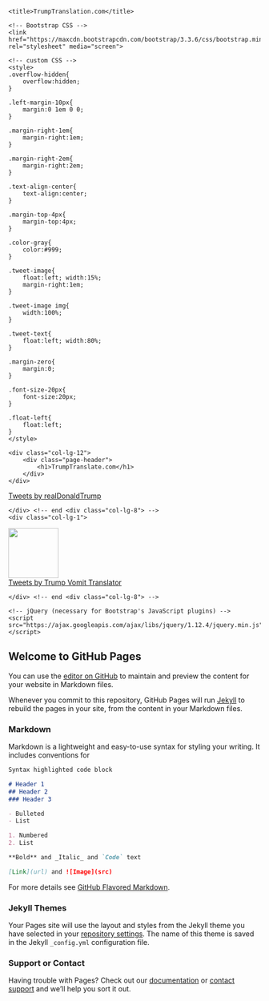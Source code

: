 	<title>TrumpTranslation.com</title>

    <!-- Bootstrap CSS -->
	<link href="https://maxcdn.bootstrapcdn.com/bootstrap/3.3.6/css/bootstrap.min.css" rel="stylesheet" media="screen">

	<!-- custom CSS -->
	<style>
	.overflow-hidden{
		overflow:hidden;
	}

	.left-margin-10px{
		margin:0 1em 0 0;
	}

	.margin-right-1em{
		margin-right:1em;
	}

	.margin-right-2em{
		margin-right:2em;
	}

	.text-align-center{
		text-align:center;
	}

	.margin-top-4px{
		margin-top:4px;
	}

	.color-gray{
		color:#999;
	}

	.tweet-image{
		float:left; width:15%;
		margin-right:1em;
	}

	.tweet-image img{
		width:100%;
	}

	.tweet-text{
		float:left; width:80%;
	}

	.margin-zero{
		margin:0;
	}

	.font-size-20px{
		font-size:20px;
	}

	.float-left{
		float:left;
	}
	</style>
<body>

<div class="container">

	<div class="col-lg-12">
		<div class="page-header">
			<h1>TrumpTranslate.com</h1>
		</div>
	</div>

<div class="col-lg-4">
<a class="twitter-timeline" href="https://twitter.com/realDonaldTrump">Tweets by realDonaldTrump</a>
<script async src="//platform.twitter.com/widgets.js" charset="utf-8"></script>
    
    </div> <!-- end <div class="col-lg-8"> -->
    <div class="col-lg-1">
<img src="http://www.freeiconspng.com/uploads/arrow-icon-28.png" width="100" >
    </div>
<div class="col-lg-4">
<a class="twitter-timeline" href="https://twitter.com/trumpsvomit">Tweets by Trump Vomit Translator</a>
<script async src="//platform.twitter.com/widgets.js" charset="utf-8"></script>
    
    </div> <!-- end <div class="col-lg-8"> -->
    
</div> <!-- end <div class="container"> -->

    <!-- jQuery (necessary for Bootstrap's JavaScript plugins) -->
    <script src="https://ajax.googleapis.com/ajax/libs/jquery/1.12.4/jquery.min.js"></script>

<!-- bootstrap JavaScript -->
<script src="libs/js/bootstrap/dist/js/bootstrap.min.js"></script>
<script src="libs/js/bootstrap/docs-assets/js/holder.js"></script>

<!-- HTML5 Shiv and Respond.js IE8 support of HTML5 elements and media queries -->
<!-- WARNING: Respond.js doesn't work if you view the page via file:// -->
<!--[if lt IE 9]>
<script src="https://oss.maxcdn.com/libs/html5shiv/3.7.0/html5shiv.js"></script>
<script src="https://oss.maxcdn.com/libs/respond.js/1.4.2/respond.min.js"></script>
<![endif]-->

</body>
</html>



## Welcome to GitHub Pages

You can use the [editor on GitHub](https://github.com/trumpsvomit/trumpsvomit/edit/master/index.md) to maintain and preview the content for your website in Markdown files.

Whenever you commit to this repository, GitHub Pages will run [Jekyll](https://jekyllrb.com/) to rebuild the pages in your site, from the content in your Markdown files.

### Markdown

Markdown is a lightweight and easy-to-use syntax for styling your writing. It includes conventions for

```markdown
Syntax highlighted code block

# Header 1
## Header 2
### Header 3

- Bulleted
- List

1. Numbered
2. List

**Bold** and _Italic_ and `Code` text

[Link](url) and ![Image](src)
```

For more details see [GitHub Flavored Markdown](https://guides.github.com/features/mastering-markdown/).

### Jekyll Themes

Your Pages site will use the layout and styles from the Jekyll theme you have selected in your [repository settings](https://github.com/trumpsvomit/trumpsvomit/settings). The name of this theme is saved in the Jekyll `_config.yml` configuration file.

### Support or Contact

Having trouble with Pages? Check out our [documentation](https://help.github.com/categories/github-pages-basics/) or [contact support](https://github.com/contact) and we’ll help you sort it out.
